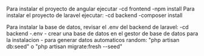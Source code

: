 Para instalar el proyecto de angular ejecutar
    -cd frontend
    -npm install
Para instalar el proyecto de laravel ejecutar:
    -cd backend
    -composer install

Para instalar la base de datos, revisar el .env del backend de laravel:
    -cd backend
    -.env
    - crear una base de datos en el gestor de base de datos para la instalacion
    - para generar datos automaticos random: "php artisan db:seed" o "php artisan migrate:fresh --seed"